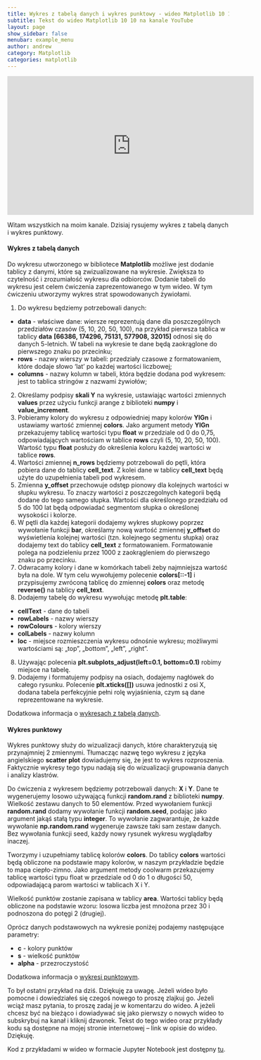 ```yaml
---
title: Wykres z tabelą danych i wykres punktowy - wideo Matplotlib 10 10
subtitle: Tekst do wideo Matplotlib 10 10 na kanale YouTube
layout: page
show_sidebar: false
menubar: example_menu
author: andrew
category: Matplotlib
categories: matplotlib
---
```


<center>
<iframe width="560" height="315" src="https://www.youtube.com/embed/e3CKpsTHmCo" frameborder="0" allow="accelerometer; autoplay; encrypted-media; gyroscope; picture-in-picture" allowfullscreen></iframe>
</center>

Witam wszystkich na moim kanale. Dzisiaj rysujemy wykres z tabelą danych i wykres punktowy.

#### **Wykres z tabelą danych**

Do wykresu utworzonego w bibliotece **Matplotlib** możliwe jest dodanie tablicy z danymi, które są zwizualizowane na wykresie. Zwiększa to czytelność i zrozumiałość wykresu dla odbiorców. Dodanie tabeli do wykresu jest celem ćwiczenia zaprezentowanego w tym wideo.  W tym ćwiczeniu utworzymy wykres strat spowodowanych żywiołami. 

1.	Do wykresu będziemy potrzebowali danych:
-	**data** - właściwe dane: wiersze reprezentują dane dla poszczególnych przedziałów czasów (5, 10, 20, 50, 100), na przykład pierwsza tablica w tablicy **data** **[66386, 174296,  75131, 577908,  32015]** odnosi się do danych 5-letnich. W tabeli na wykresie te dane będą zaokrąglone do pierwszego znaku po przecinku;
-	**rows** - nazwy wierszy w tabeli: przedziały czasowe z formatowaniem, które dodaje słowo ‘lat’ po każdej wartości liczbowej;
-	**columns** - nazwy kolumn w tabeli, która będzie dodana pod wykresem: jest to tablica stringów  z nazwami żywiołów;
2.	Określamy podpisy **skali Y** na wykresie, ustawiając wartości zmiennych **values** przez użyciu funkcji arange z biblioteki **numpy** i **value_increment**.
3.	Pobieramy kolory do wykresu z odpowiedniej mapy kolorów **YlGn** i ustawiamy wartość zmiennej **colors**. Jako argument metody **YlGn** przekazujemy tablicę wartości typu **float** w przedziale od 0 do 0,75, odpowiadających wartościam w tablice **rows** czyli (5, 10, 20, 50, 100). Wartość typu **float** posłuży do określenia koloru każdej wartości w tablice **rows**.
4.	Wartości zmiennej **n_rows** będziemy potrzebowali do pętli, która pobiera dane do tablicy **cell_text**. Z kolei dane w tablicy **cell_text**  będą użyte do uzupełnienia tabeli pod wykresem.
5.	Zmienna **y_offset** przechowuje odstęp pionowy dla kolejnych wartości w słupku wykresu. To znaczy wartości z poszczegolnych kategorii będą dodane do tego samego słupka. Wartości dla określonego przedziału od 5 do 100 lat będą odpowiadać segmentom słupka o określonej wysokości i kolorze.
6.	W pętli dla każdej kategorii dodajemy wykres słupkowy poprzez wywołanie funkcji **bar**, określamy nową wartość zmiennej **y_offset** do wyświetlenia kolejnej wartości (tzn. kolejnego segmentu słupka) oraz dodajemy text do tablicy **cell_text** z formatowaniem. Formatowanie polega na podzieleniu przez 1000 z zaokrągleniem do pierwszego znaku po przecinku.
7.	Odwracamy kolory i dane w komórkach tabeli żeby najmniejsza wartość była na dole. W tym celu wywołujemy polecenie **colors[::-1]** i przypisujemy zwróconą tablicę do zmiennej **colors** oraz metodę **reverse()** na tablicy **cell_text**.
8.	Dodajemy tabelę do wykresu wywołując metodę **plt.table**: 
-	**cellText** - dane do tabeli
-	**rowLabels** - nazwy wierszy
-	**rowColours** - kolory wierszy
-	**colLabels** - nazwy kolumn
-	**loc** - miejsce rozmieszczenia wykresu odnośnie wykresu; możliwymi wartościami są: „top”, „bottom”, „left”, „right”.
8.	Używając polecenia **plt.subplots_adjust(left=0.1, bottom=0.1)** robimy miejsce na tabelę.
9.	Dodajemy i formatujemy podpisy na osiach, dodajemy nagłówek do całego rysunku. Polecenie **plt.xticks([])** usuwa jednostki z osi X, dodana tabela perfekcyjnie pełni rolę wyjaśnienia, czym są dane reprezentowane na wykresie.

Dodatkowa informacja o <a href="https://matplotlib.org/3.1.1/api/_as_gen/matplotlib.pyplot.table.html#matplotlib.pyplot.table" target="_blank">wykresach z tabelą danych</a>.

#### **Wykres punktowy**

Wykres punktowy służy do wizualizacji danych, które charakteryzują się przynajmniej 2 zmiennymi. Tłumacząc nazwę tego wykresu z języka angielskiego **scatter plot** dowiadujemy się, że jest to wykres rozproszenia. Faktycznie wykresy tego typu nadają się do wizualizacji grupowania danych i analizy klastrów.

Do ćwiczenia z wykresem będziemy potrzebowali danych: **X** i **Y**. Dane te wygenerujemy losowo używającą funkcji **random.rand** z biblioteki **numpy**. Wielkość zestawu danych to 50 elementów.  Przed wywołaniem funkcji **random.rand** dodamy wywołanie funkcji **random.seed**, podając jako argument jakąś stałą typu **integer**. To wywołanie zagwarantuje, że każde wywołanie **np.random.rand** wygeneruje zawsze taki sam zestaw danych. Bez wywołania funkcji seed, każdy nowy rysunek wykresu wyglądałby inaczej.

Tworzymy i uzupełniamy tablicę kolorów **colors**. Do tablicy **colors** wartości będą obliczone na podstawie mapy kolorów, w naszym przykładzie będzie to mapa ciepło-zimno. Jako argument metody coolwarm przekazujemy tablicę wartości typu float w przedziale od 0 do 1 o długości 50, odpowiadającą parom wartości w tablicach X i Y.

Wielkość punktów zostanie zapisana w tablicy **area**. Wartości tablicy będą obliczone na podstawie wzoru: losowa liczba jest mnożona przez 30 i podnoszona do potęgi 2 (drugiej).

Oprócz danych podstawowych na wykresie poniżej podajemy następujące parametry:
-	**c** - kolory punktów
-	**s** - wielkość punktów
-	**alpha** - przezroczystość

Dodatkowa informacja o <a href="https://matplotlib.org/3.1.1/api/_as_gen/matplotlib.pyplot.scatter.html#matplotlib.pyplot.scatter" target="_blank">wykresi punktowym</a>.

To był ostatni przykład na dziś. Dziękuję za uwagę. Jeżeli wideo było pomocne i dowiedziałeś się czegoś nowego to proszę zlajkuj go. Jeżeli wciąż masz pytania, to proszę zadaj je w komentarzu do wideo. A jeżeli chcesz być na bieżąco i dowiadywać się jako pierwszy o nowych wideo to subskrybuj na kanał i kliknij dzwonek. Tekst do tego wideo oraz przykłady kodu są dostępne na mojej stronie internetowej – link w opisie do wideo. Dziękuję.

Kod z przykładami w wideo w formacie Jupyter Notebook jest dostępny <a href="/assets/code/code_script_matplotlib_wideo_9.ipynb" download>tu</a>.